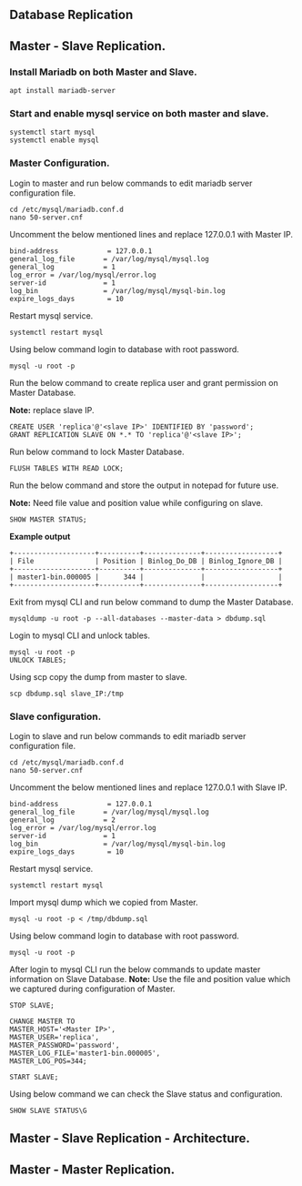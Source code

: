 ## Database Replication

## Master - Slave Replication.

### Install Mariadb on both Master and Slave.
```
apt install mariadb-server
```

### Start and enable mysql service on both master and slave.
```
systemctl start mysql
systemctl enable mysql
```

### Master Configuration.
Login to master and run below commands to edit mariadb server configuration file.
```
cd /etc/mysql/mariadb.conf.d
nano 50-server.cnf
```
Uncomment the below mentioned lines and replace 127.0.0.1 with Master IP.

```
bind-address            = 127.0.0.1
general_log_file       = /var/log/mysql/mysql.log
general_log            = 1
log_error = /var/log/mysql/error.log
server-id              = 1
log_bin                = /var/log/mysql/mysql-bin.log
expire_logs_days        = 10
```

Restart mysql service. 
```
systemctl restart mysql
```


Using below command login to database with root password.
```
mysql -u root -p
```
Run the below command to create replica user and grant permission on Master Database.

**Note:** replace slave IP.

```
CREATE USER 'replica'@'<slave IP>' IDENTIFIED BY 'password';
GRANT REPLICATION SLAVE ON *.* TO 'replica'@'<slave IP>';
```

Run below command to lock Master Database.
```
FLUSH TABLES WITH READ LOCK;
```
Run the below command and store the output in notepad for future use.

**Note:** Need file value and position value while configuring on slave.
```
SHOW MASTER STATUS;
```
**Example output**
```
+--------------------+----------+--------------+------------------+
| File               | Position | Binlog_Do_DB | Binlog_Ignore_DB |
+--------------------+----------+--------------+------------------+
| master1-bin.000005 |      344 |              |                  |
+--------------------+----------+--------------+------------------+
```

Exit from mysql CLI and run below command to dump the Master Database.
```
mysqldump -u root -p --all-databases --master-data > dbdump.sql
```
Login to mysql CLI and unlock tables.
```
mysql -u root -p
UNLOCK TABLES;
```

Using scp copy the dump from master to slave.
```
scp dbdump.sql slave_IP:/tmp
```

### Slave configuration.
Login to slave and run below commands to edit mariadb server configuration file.
```
cd /etc/mysql/mariadb.conf.d
nano 50-server.cnf
```
Uncomment the below mentioned lines and replace 127.0.0.1 with Slave IP.

```
bind-address            = 127.0.0.1
general_log_file       = /var/log/mysql/mysql.log
general_log            = 2
log_error = /var/log/mysql/error.log
server-id              = 1
log_bin                = /var/log/mysql/mysql-bin.log
expire_logs_days        = 10
```

Restart mysql service. 
```
systemctl restart mysql
```

Import mysql dump which we copied from Master.
```
mysql -u root -p < /tmp/dbdump.sql
```

Using below command login to database with root password.
```
mysql -u root -p
```

After login to mysql CLI run the below commands to update master information on Slave Database.
**Note:** Use the file and position value which we captured during configuration of Master.
```
STOP SLAVE;

CHANGE MASTER TO
MASTER_HOST='<Master IP>',
MASTER_USER='replica',
MASTER_PASSWORD='password',
MASTER_LOG_FILE='master1-bin.000005',
MASTER_LOG_POS=344;

START SLAVE;
```

Using below command we can check the Slave status and configuration.
```
SHOW SLAVE STATUS\G
```
## Master - Slave Replication - Architecture.


## Master - Master Replication.





